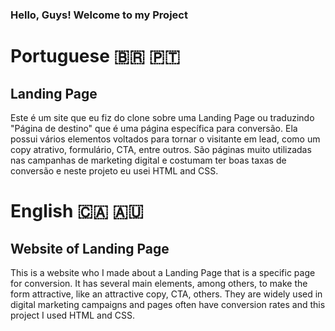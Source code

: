 ### Hello, Guys! Welcome to my Project

# Portuguese 🇧🇷 🇵🇹
## Landing Page
 Este é um site que eu fiz do clone sobre uma Landing Page ou traduzindo "Página de destino" que é uma página específica para conversão. Ela possui vários elementos voltados para tornar o visitante em lead, como um copy atrativo, formulário, CTA, entre outros. São páginas muito utilizadas nas campanhas de marketing digital e costumam ter boas taxas de conversão e neste projeto eu usei HTML and CSS.

# English 🇨🇦 🇦🇺
## Website of Landing Page
This is a website who I made about a Landing Page that is a specific page for conversion. It has several main elements, among others, to make the form attractive, like an attractive copy, CTA, others. They are widely used in digital marketing campaigns and pages often have conversion rates and this project I used HTML and CSS.
